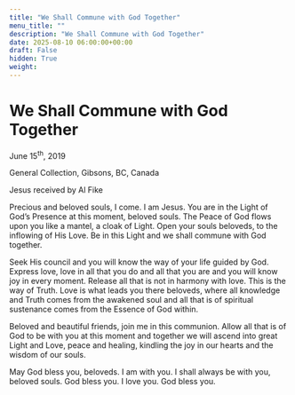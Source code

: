 ```yaml
---
title: "We Shall Commune with God Together"
menu_title: ""
description: "We Shall Commune with God Together"
date: 2025-08-10 06:00:00+00:00
draft: False
hidden: True
weight:
---
```

# We Shall Commune with God Together

June 15<sup>th</sup>, 2019

General Collection, Gibsons, BC, Canada

Jesus received by Al Fike

Precious and beloved souls, I come. I am Jesus. You are in the Light of God’s Presence at this moment, beloved souls. The Peace of God flows upon you like a mantel, a cloak of Light. Open your souls beloveds, to the inflowing of His Love. Be in this Light and we shall commune with God together.

Seek His council and you will know the way of your life guided by God. Express love, love in all that you do and all that you are and you will know joy in every moment. Release all that is not in harmony with love. This is the way of Truth. Love is what leads you there beloveds, where all knowledge and Truth comes from the awakened soul and all that is of spiritual sustenance comes from the Essence of God within.

Beloved and beautiful friends, join me in this communion. Allow all that is of God to be with you at this moment and together we will ascend into great Light and Love, peace and healing, kindling the joy in our hearts and the wisdom of our souls.

May God bless you, beloveds. I am with you. I shall always be with you, beloved souls. God bless you. I love you. God bless you.
